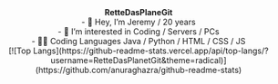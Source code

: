 <div align="center">
<b>RetteDasPlaneGit</b>
</div>

<div align="center">
- 👋 Hey, I’m Jeremy / 20 years
</div>

<div align="center">
- 👀 I’m interested in Coding / Servers / PCs
</div>

<div align="center">
- 👨‍💻 Coding Languages Java / Python / HTML / CSS / JS
</div>
<div align="center">
[![Top Langs](https://github-readme-stats.vercel.app/api/top-langs/?username=RetteDasPlanetGit&theme=radical)](https://github.com/anuraghazra/github-readme-stats)
</div>
